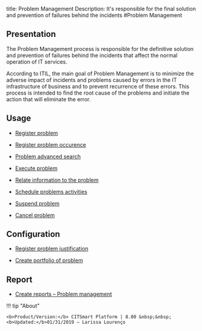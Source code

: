 title: Problem Management 
Description: It's responsible for the final solution and prevention of failures behind the incidents
#Problem Management

Presentation
----------------

The Problem Management process is responsible for the definitive solution
and prevention of failures behind the incidents that affect the normal 
operation of IT services.  

According to ITIL, the main goal of Problem Management is to minimize the
adverse impact of incidents and problems caused by errors in the IT infrastructure
of business and to prevent recurrence of these errors. This process is intended to find
the root cause of the problems and initiate the action that will eliminate the error.

Usage
----------------

-   [Register problem](/en-us/citsmart-esp-8/processes/problem/use/register-problem.html)

-   [Register problem occurence](/en-us/citsmart-esp-8/processes/problem/use/problem-occurrences.html)

-   [Problem advanced search](/en-us/citsmart-esp-8/processes/problem/use/advanced-search-for-problem.html)

-   [Execute problem](/en-us/citsmart-esp-8/processes/problem/use/problem-execution.html)

-   [Relate information to the problem](/en-us/citsmart-esp-8/processes/problem/use/relate-information-to-problem.html)

-   [Schedule problems activities](/en-us/citsmart-esp-8/processes/problem/use/schedule-problem-activities.html)

-   [Suspend problem](/en-us/citsmart-esp-8/processes/problem/use/suspend-problem.html)

-   [Cancel problem](/en-us/citsmart-esp-8/processes/problem/use/cancel-problem.html)

Configuration
----------------

-   [Register problem justification](/en-us/citsmart-esp-8/processes/problem/configuration/problem-justification.html)

-   [Create portfolio of problem](/en-us/citsmart-esp-8/processes/problem/configuration/problem-portfolio.html)

Report
-------------

-   [Create reports – Problem management](/en-us/citsmart-esp-8/processes/problem/configuration/generate-reports-problem-management.html)

!!! tip "About"

    <b>Product/Version:</b> CITSmart Platform | 8.00 &nbsp;&nbsp;
    <b>Updated:</b>01/31/2019 – Larissa Lourenço
